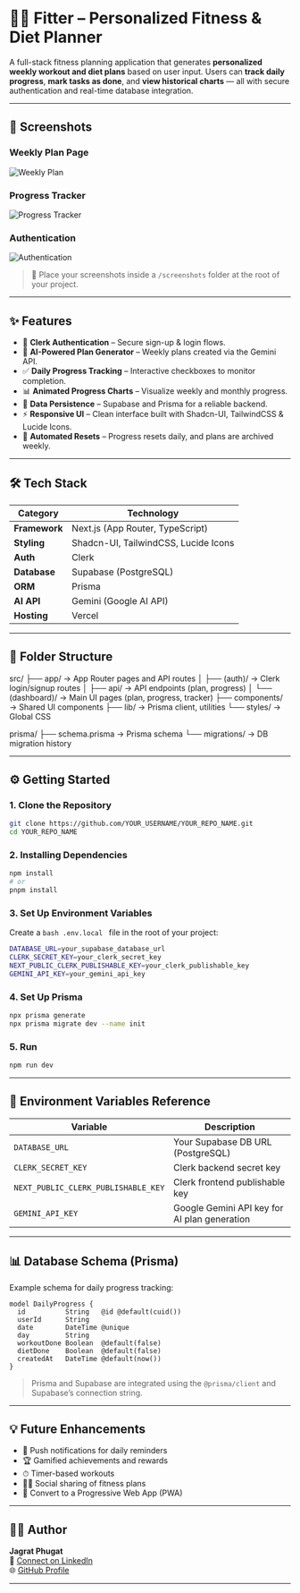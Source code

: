 # 🏋️‍♂️ Fitter – Personalized Fitness & Diet Planner

A full-stack fitness planning application that generates **personalized weekly workout and diet plans** based on user input. Users can **track daily progress**, **mark tasks as done**, and **view historical charts** — all with secure authentication and real-time database integration.

---

## 📸 Screenshots

### Weekly Plan Page  
![Weekly Plan](./screenshots/weekly-plan.png)

### Progress Tracker  
![Progress Tracker](./screenshots/progress-tracker.png)

### Authentication  
![Authentication](./screenshots/authentication.png)

> 📁 Place your screenshots inside a `/screenshots` folder at the root of your project.

---

## ✨ Features

- 🔐 **Clerk Authentication** – Secure sign-up & login flows.
- 🧠 **AI-Powered Plan Generator** – Weekly plans created via the Gemini API.
- ✅ **Daily Progress Tracking** – Interactive checkboxes to monitor completion.
- 📊 **Animated Progress Charts** – Visualize weekly and monthly progress.
- 💾 **Data Persistence** – Supabase and Prisma for a reliable backend.
- ⚡ **Responsive UI** – Clean interface built with Shadcn-UI, TailwindCSS & Lucide Icons.
- 🔁 **Automated Resets** – Progress resets daily, and plans are archived weekly.

---

## 🛠 Tech Stack

| Category         | Technology                         |
|------------------|-------------------------------------|
| **Framework**    | Next.js (App Router, TypeScript)    |
| **Styling**      | Shadcn-UI, TailwindCSS, Lucide Icons|
| **Auth**         | Clerk                               |
| **Database**     | Supabase (PostgreSQL)               |
| **ORM**          | Prisma                              |
| **AI API**       | Gemini (Google AI API)              |
| **Hosting**      | Vercel                              |

---

## 📁 Folder Structure

src/
├── app/              → App Router pages and API routes
│   ├── (auth)/       → Clerk login/signup routes
│   ├── api/          → API endpoints (plan, progress)
│   └── (dashboard)/  → Main UI pages (plan, progress, tracker)
├── components/       → Shared UI components
├── lib/              → Prisma client, utilities
└── styles/           → Global CSS

prisma/
├── schema.prisma     → Prisma schema
└── migrations/       → DB migration history

---
## ⚙️ Getting Started


### 1. Clone the Repository

```bash
git clone https://github.com/YOUR_USERNAME/YOUR_REPO_NAME.git
cd YOUR_REPO_NAME
```

### 2. Installing Dependencies

```bash
npm install
# or
pnpm install
```

### 3. Set Up Environment Variables

Create a ```bash .env.local ``` file in the root of your project:

```bash
DATABASE_URL=your_supabase_database_url
CLERK_SECRET_KEY=your_clerk_secret_key
NEXT_PUBLIC_CLERK_PUBLISHABLE_KEY=your_clerk_publishable_key
GEMINI_API_KEY=your_gemini_api_key
```

### 4. Set Up Prisma

```bash
npx prisma generate
npx prisma migrate dev --name init
```
### 5. Run 
```bash
npm run dev
```

---

## 🧪 Environment Variables Reference

| Variable                             | Description                                 |
|--------------------------------------|---------------------------------------------|
| `DATABASE_URL`                       | Your Supabase DB URL (PostgreSQL)           |
| `CLERK_SECRET_KEY`                   | Clerk backend secret key                    |
| `NEXT_PUBLIC_CLERK_PUBLISHABLE_KEY` | Clerk frontend publishable key              |
| `GEMINI_API_KEY`                     | Google Gemini API key for AI plan generation |

---

## 📊 Database Schema (Prisma)

Example schema for daily progress tracking:

```prisma
model DailyProgress {
  id          String   @id @default(cuid())
  userId      String
  date        DateTime @unique
  day         String
  workoutDone Boolean  @default(false)
  dietDone    Boolean  @default(false)
  createdAt   DateTime @default(now())
}
```
> Prisma and Supabase are integrated using the `@prisma/client` and Supabase’s connection string.

---

## 💡 Future Enhancements

- 🔔 Push notifications for daily reminders  
- 🏆 Gamified achievements and rewards  
- ⏱ Timer-based workouts  
- 🧍‍♀️ Social sharing of fitness plans  
- 📱 Convert to a Progressive Web App (PWA)  

---

## 🧑‍💻 Author

**Jagrat Phugat**  
📧 [Connect on LinkedIn](https://www.linkedin.com/in/jagrat-phugat-916aa4253/)  
🌐 [GitHub Profile](https://github.com/jagrat-phugat)

---





